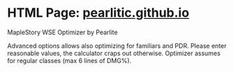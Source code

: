 # HTML Page: [pearlitic.github.io](https://pearlitic.github.io/)

MapleStory WSE Optimizer by Pearlite

Advanced options allows also optimizing for familiars and PDR. Please enter reasonable values, the calculator craps out otherwise. Optimizer assumes for regular classes (max 6 lines of DMG%).
